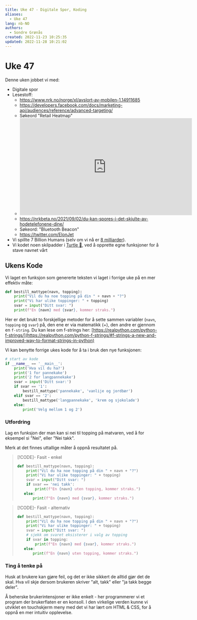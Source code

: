 ```yaml
---
title: Uke 47 - Digitale Spor, Koding
aliases: 
  - Uke 47
lang: nb-NO
authors:
  - Sondre Grønås
created: 2022-11-23 10:25:35
updated: 2022-11-28 10:21:02
---
```

# Uke 47
Denne uken jobbet vi med:
- Digitale spor 
- Lesestoff:
	- https://www.nrk.no/norge/xl/avslort-av-mobilen-1.14911685
	- https://developers.facebook.com/docs/marketing-api/audiences/reference/advanced-targeting/
	- Søkeord "Retail Heatmap"
	- <iframe width="560" height="315" src="https://www.youtube.com/embed/kBFMsY5ZP0o" title="YouTube video player" frameborder="0" allow="accelerometer; autoplay; clipboard-write; encrypted-media; gyroscope; picture-in-picture" allowfullscreen></iframe>
	- https://nrkbeta.no/2021/09/02/du-kan-spores-i-det-skjulte-av-hodetelefonene-dine/
	- Søkeord: "Bluetooth Beacon"
	- https://twitter.com/ElonJet
- Vi spillte 7 Billion Humans (selv om vi nå er [8 milliarder](https://www.nrk.no/urix/na-har-vi-blitt-8-milliarder-mennesker-pa-jorda-1.16179920)).
- Vi kodet noen skilpadder i [Turtle 🐢](https://oppgaver.kidsakoder.no/python/bokstaver/bokstaver), ved å opprette egne funksjoner for å stave navnet vårt

## Ukens Kode
Vi laget en funksjon som genererte teksten vi laget i forrige uke på en mer effektiv måte:
```python
def bestill_mattype(navn, topping):
    print("Vil du ha noe topping på din " + navn + "?")
    print("Vi har ulike toppinger: " + topping)
    svar = input("Ditt svar: ")
    print(f"En {navn} med {svar}, kommer straks.")
```

Her er det brukt to forskjellige metoder for å sette sammen variabler (`navn`, `topping` og `svar`) på, den ene er via matematikk (+), den andre er gjennom en `f-string`. Du kan lese om f-strings her: [https://realpython.com/python-f-strings/](https://realpython.com/python-f-strings/#f-strings-a-new-and-improved-way-to-format-strings-in-python)

Vi kan benytte forrige ukes kode for å ta i bruk den nye funksjonen:
```python
# start av kode
if __name__ == '__main__':
    print('Hva vil du ha?')
    print('1 for pannekake')
    print('2 for langpannekake')
    svar = input('Ditt svar:')
    if svar == '1':
        bestill_mattype('pannekake', 'vanlije og jordbær')
    elif svar == '2':
        bestill_mattype('langpannekake', 'krem og sjokolade')
    else:
        print('Velg mellom 1 og 2')
```

### Utfordring
Lag en funksjon der man kan si nei til topping på matvaren, ved å for eksempel si "Nei", eller "Nei takk".

Merk at det finnes uttallige måter å oppnå resultatet på.

> [!CODE]- Fasit - enkel
> ```python
> def bestill_mattype(navn, topping):
>     print("Vil du ha noe topping på din " + navn + "?")
>     print("Vi har ulike toppinger: " + topping)
>     svar = input("Ditt svar: ")
>     if svar == 'nei takk':
>         print(f"En {navn} uten topping, kommer straks.")
 >    else: 
 >        print(f"En {navn} med {svar}, kommer straks.")
> ```

> [!CODE]- Fasit - alternativ
> ```python
> def bestill_mattype(navn, topping):
>     print("Vil du ha noe topping på din " + navn + "?")
>     print("Vi har ulike toppinger: " + topping)
>     svar = input("Ditt svar: ")
>     # sjekk om svaret eksisterer i valg av topping
>     if svar in topping:
>         print(f"En {navn} med {svar}, kommer straks.")
 >    else: 
 >        print(f"En {navn} uten topping, kommer straks.")
> ```

### Ting å tenke på
Husk at brukere kan gjøre feil, og det er ikke sikkert de alltid gjør det de skal. Hva vil skje dersom brukeren skriver "alt, takk" eller "ja takk begge deler".

Å beherske brukerintensjoner er ikke enkelt - her programmerer vi et program der brukerflaten er en konsoll. I den virkelige verden kunne vi utviklet en touchskjerm meny med det vi har lært om HTML & CSS, for å oppnå en mer intuitiv opplevelse.
